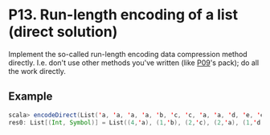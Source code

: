 # P13. Run-length encoding of a list (direct solution)

Implement the so-called run-length encoding data compression method directly. I.e. don't use other methods you've written (like [P09](../p09/README.md)'s pack); do all the work directly. 

## Example

``` scala
scala> encodeDirect(List('a, 'a, 'a, 'a, 'b, 'c, 'c, 'a, 'a, 'd, 'e, 'e, 'e, 'e))
res0: List[(Int, Symbol)] = List((4,'a), (1,'b), (2,'c), (2,'a), (1,'d), (4,'e))
```
